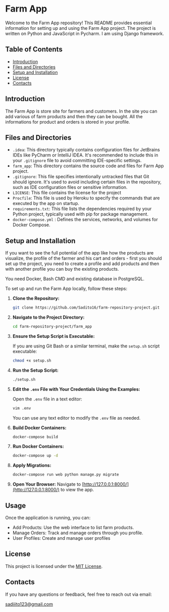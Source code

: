 # Farm App

Welcome to the Farm App repository! This README provides essential information for setting up and using the Farm App project.
The project is written on Python and JavaScript in Pycharm. I am using Django framework.

## Table of Contents
- [Introduction](#introduction)
- [Files and Directories](#files-and-directories)
- [Setup and Installation](#setup-and-installation)
- [License](#license)
- [Contacts](#contacts)

## Introduction

The Farm App is store site for farmers and customers. In the site you can add various of farm products and then they can be bought. All the informations for product and orders is stored in your profile.

## Files and Directories

- `.idea`: This directory typically contains configuration files for JetBrains IDEs like PyCharm or IntelliJ IDEA. It's recommended to include this in your `.gitignore` file to avoid committing IDE-specific settings.
- `farm_app`: This directory contains the source code and files for Farm App project.
- `.gitignore`: This file specifies intentionally untracked files that Git should ignore. It's used to avoid including certain files in the repository, such as IDE configuration files or sensitive information.
- `LICENSE`: This file contains the license for the project
- `Procfile`: This file is used by Heroku to specify the commands that are executed by the app on startup.
- `requirements.txt`: This file lists the dependencies required by your Python project, typically used with pip for package management.
- `docker-compose.yml` : Defines the services, networks, and volumes for Docker Compose.

## Setup and Installation

If you want to see the full potential of the app like how the products are visualize, the profile of the farmer and his cart and orders - first you should set up the project, you need to create a profile and add products and then with another profile you can buy the existing products.

You need Docker, Bash CMD and existing database in PostgreSQL.

To set up and run the Farm App locally, follow these steps:

1. **Clone the Repository:**

    ```bash
    git clone https://github.com/Sadito16/farm-repository-project.git
    ```

2. **Navigate to the Project Directory:**
    ```bash
    cd farm-repository-project/farm_app
    ```
3. **Ensure the Setup Script is Executable:**

   If you are using Git Bash or a similar terminal, make the `setup.sh` script executable:
    ```bash
    chmod +x setup.sh
    ```

4. **Run the Setup Script:**

    ```bash
    ./setup.sh
    ```

5. **Edit the `.env` File with Your Credentials Using the Examples:**

    Open the `.env` file in a text editor:
    ```bash
    vim .env
    ```
    You can use any text editor to modify the `.env` file as needed.

6. **Build Docker Containers:**

    ```bash
    docker-compose build
    ```

7. **Run Docker Containers:**

    ```bash
    docker-compose up -d
    ```

8. **Apply Migrations:**

    ```bash
    docker-compose run web python manage.py migrate
    ```

10. **Open Your Browser:**
   Navigate to [http://127.0.0.1:8000/](http://127.0.0.1:8000/) to view the app.

## Usage
Once the application is running, you can:

  - Add Products: Use the web interface to list farm products.
  - Manage Orders: Track and manage orders through you profile.
  - User Profiles: Create and manage user profiles


## License

This project is licensed under the [MIT License](LICENSE).

## Contacts

If you have any questions or feedback, feel free to reach out via email:

sadiiito123@gmail.com
